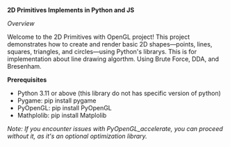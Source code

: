 **2D Primitives Implements in Python and JS**

_Overview_

Welcome to the 2D Primitives with OpenGL project! This project demonstrates how to create and render basic 2D shapes—points, lines, squares, triangles, and circles—using Python's librarys. This is for implementation about line drawing algorthm. Using Brute Force, DDA, and Bresenham.

**Prerequisites**
  - Python 3.11 or above (this library do not has specific version of python)
  - Pygame: pip install pygame
  - PyOpenGL: pip install PyOpenGL
  - Mathplolib: pip install Matplolib


_Note: If you encounter issues with PyOpenGL_accelerate, you can proceed without it, as it's an optional optimization library._

